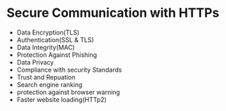 # Secure Communication with HTTPs
  - Data Encryption(TLS)
  - Authentication(SSL & TLS)
  - Data Integrity(MAC)
  - Protection Against Phishing
  - Data Privacy
  - Compliance with security Standards
  - Trust and Repuation
  - Search engine ranking
  - protection against browser warning
  - Faster website loading(HTTp2)